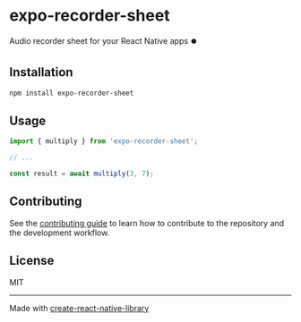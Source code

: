 # expo-recorder-sheet

Audio recorder sheet for your React Native apps ⏺️

## Installation

```sh
npm install expo-recorder-sheet
```

## Usage

```js
import { multiply } from 'expo-recorder-sheet';

// ...

const result = await multiply(3, 7);
```

## Contributing

See the [contributing guide](CONTRIBUTING.md) to learn how to contribute to the repository and the development workflow.

## License

MIT

---

Made with [create-react-native-library](https://github.com/callstack/react-native-builder-bob)
